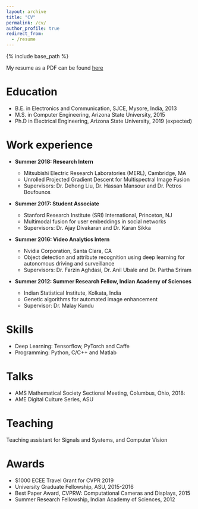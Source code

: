 ```yaml
---
layout: archive
title: "CV"
permalink: /cv/
author_profile: true
redirect_from:
  - /resume
---
```


{% include base_path %}

My resume as a PDF can be found [here](https://suhaslohit.github.io/files/Resume_Suhas_Lohit_06_19.pdf)

Education
======
* B.E. in Electronics and Communication, SJCE, Mysore, India, 2013
* M.S. in Computer Engineering, Arizona State University, 2015
* Ph.D in Electrical Engineering, Arizona State University, 2019 (expected)

Work experience
======
* **Summer 2018: Research Intern**
  * Mitsubishi Electric Research Laboratories (MERL), Cambridge, MA
  * Unrolled Projected Gradient Descent for Multispectral Image Fusion
  * Supervisors: Dr. Dehong Liu, Dr. Hassan Mansour and Dr. Petros Boufounos

* **Summer 2017: Student Associate**
  * Stanford Research Institute (SRI) International, Princeton, NJ
  * Multimodal fusion for user embeddings in social networks
  * Supervisors: Dr. Ajay Divakaran and Dr. Karan Sikka
  
* **Summer 2016: Video Analytics Intern**
  * Nvidia Corporation, Santa Clara, CA
  * Object detection and attribute recognition using deep learning for autonomous driving and surveillance
  * Supervisors: Dr. Farzin Aghdasi, Dr. Anil Ubale and Dr. Partha Sriram

* **Summer 2012: Summer Research Fellow, Indian Academy of Sciences**
  * Indian Statistical Institute, Kolkata, India
  * Genetic algorithms for automated image enhancement
  * Supervisor: Dr. Malay Kundu
  
Skills
======
* Deep Learning: Tensorflow, PyTorch and Caffe
* Programming: Python, C/C++ and Matlab
  
Talks
======
* AMS Mathematical Society Sectional Meeting, Columbus, Ohio, 2018:
* AME Digital Culture Series, ASU
  
Teaching
======
  Teaching assistant for Signals and Systems, and Computer Vision

Awards
======
* $1000 ECEE Travel Grant for CVPR 2019
* University Graduate Fellowship, ASU, 2015-2016
* Best Paper Award, CVPRW: Computational Cameras and Displays, 2015
* Summer Research Fellowship, Indian Academy of Sciences, 2012
